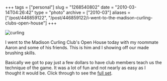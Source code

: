 +++
tags = ["personal"]
slug = "1268540802"
date = "2010-03-14T04:26:42"
type = "photo"
archive = ["2010-03"]
aliases = ["/post/446859122", "/post/446859122/i-went-to-the-madison-curling-clubs-open-house"]
+++

![curling][1]

I went to the Madison Curling Club's Open House today with my roommate
Aaron and some of his friends.  This is him and I showing off our made
brushing skills.

Basically we got to pay just a few dollars to have club members teach us
the technique of the game.  It was a lot of fun and not nearly as easy as
I thought it would be.  Click through to see the [full set][2].

[1]: http://41.media.tumblr.com/tumblr_kz98ci2oPS1qaxyu1o1_1280.jpg
[2]: http://www.flickr.com/photos/rjbismark90/sets/72157623615347336/
